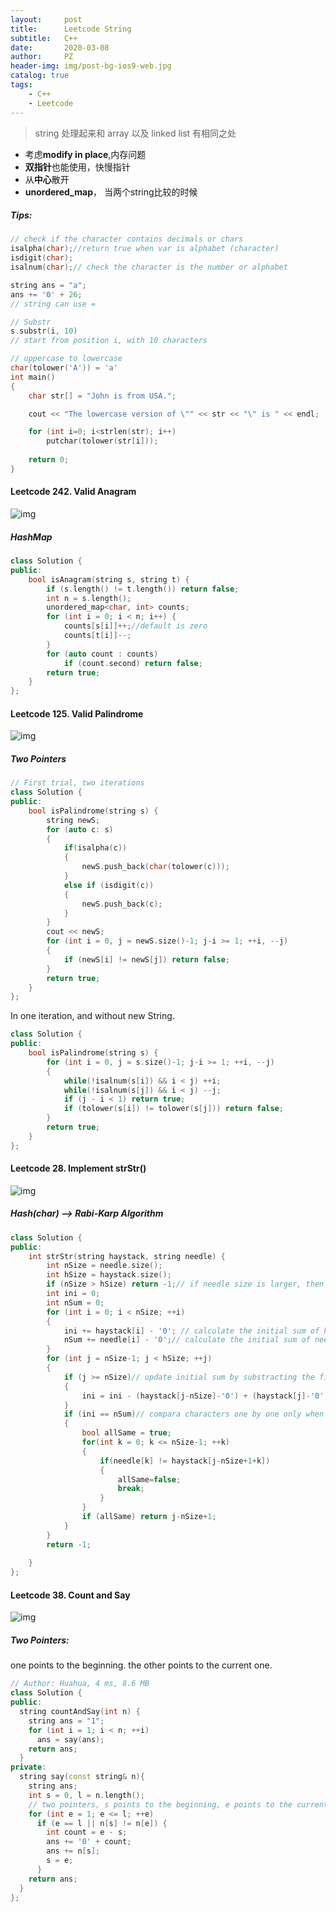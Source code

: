 ```yaml
---
layout:     post
title:      Leetcode String
subtitle:   C++
date:       2020-03-08
author:     PZ
header-img: img/post-bg-ios9-web.jpg
catalog: true
tags:
    - C++
    - Leetcode
---
```


> string 处理起来和 array 以及 linked list 有相同之处

- 考虑**modify in place**,内存问题
- **双指针**也能使用，快慢指针
- 从**中心**散开
- **unordered_map**， 当两个string比较的时候

##### Tips:

```c++
// check if the character contains decimals or chars
isalpha(char);//return true when var is alphabet (character) 
isdigit(char);
isalnum(char);// check the character is the number or alphabet

string ans = "a";
ans += '0' + 26;
// string can use = 

// Substr
s.substr(i, 10)
// start from position i, with 10 characters

// uppercase to lowercase
char(tolower('A')) = 'a'
int main()
{
    char str[] = "John is from USA.";

    cout << "The lowercase version of \"" << str << "\" is " << endl;

    for (int i=0; i<strlen(str); i++)
        putchar(tolower(str[i]));
    
    return 0;
}
```

#### Leetcode 242. Valid Anagram

![img](https://raw.githubusercontent.com/pzheng16/pzheng16.github.io/master/img/string/1.png)

##### HashMap

```c++
class Solution {
public:
    bool isAnagram(string s, string t) {
        if (s.length() != t.length()) return false;
        int n = s.length();
        unordered_map<char, int> counts;
        for (int i = 0; i < n; i++) {
            counts[s[i]]++;//default is zero 
            counts[t[i]]--;
        }
        for (auto count : counts)
            if (count.second) return false;
        return true;
    }
};
```

#### Leetcode 125. Valid Palindrome

![img](https://raw.githubusercontent.com/pzheng16/pzheng16.github.io/master/img/string/2.png)

##### Two Pointers

```c++
// First trial, two iterations
class Solution {
public:
    bool isPalindrome(string s) {
        string newS;
        for (auto c: s)
        {
            if(isalpha(c))
            {
                newS.push_back(char(tolower(c)));
            }
            else if (isdigit(c))
            {
                newS.push_back(c);
            }
        }
        cout << newS;
        for (int i = 0, j = newS.size()-1; j-i >= 1; ++i, --j)
        {
            if (newS[i] != newS[j]) return false;
        }
        return true;
    }
};
```

In one iteration, and without new String.

```c++
class Solution {
public:
    bool isPalindrome(string s) {
        for (int i = 0, j = s.size()-1; j-i >= 1; ++i, --j)
        {
            while(!isalnum(s[i]) && i < j) ++i;
            while(!isalnum(s[j]) && i < j) --j;
            if (j - i < 1) return true;
            if (tolower(s[i]) != tolower(s[j])) return false;
        }
        return true;
    }
};
```


#### Leetcode 28. Implement strStr()

![img](https://raw.githubusercontent.com/pzheng16/pzheng16.github.io/master/img/string/3.png)

##### Hash(char) --> Rabi-Karp Algorithm

```c++
class Solution {
public:
    int strStr(string haystack, string needle) {
        int nSize = needle.size();
        int hSize = haystack.size();
        if (nSize > hSize) return -1;// if needle size is larger, then return -1
        int ini = 0;
        int nSum = 0;
        for (int i = 0; i < nSize; ++i)
        {
            ini += haystack[i] - '0'; // calculate the initial sum of hash(char) (needle size)
            nSum += needle[i] - '0';// calculate the initial sum of needle hash(char) 
        }
        for (int j = nSize-1; j < hSize; ++j)
        {
            if (j >= nSize)// update initial sum by substracting the first one, and adding a new one at the end
            {
                ini = ini - (haystack[j-nSize]-'0') + (haystack[j]-'0');
            }
            if (ini == nSum)// compara characters one by one only when hash sums are the same
            {
                bool allSame = true;
                for(int k = 0; k <= nSize-1; ++k)
                {
                    if(needle[k] != haystack[j-nSize+1+k])
                    {
                        allSame=false;
                        break;
                    }
                }
                if (allSame) return j-nSize+1;
            }
        }
        return -1;
        
    }
};
```



#### Leetcode 38. Count and Say

![img](https://raw.githubusercontent.com/pzheng16/pzheng16.github.io/master/img/string/4.png)

##### Two Pointers: 
one points to the beginning. the other points to the current one.

```c++
// Author: Huahua, 4 ms, 8.6 MB
class Solution {
public:
  string countAndSay(int n) {
    string ans = "1";
    for (int i = 1; i < n; ++i)
      ans = say(ans);
    return ans;
  }
private:
  string say(const string& n){
    string ans;
    int s = 0, l = n.length();
    // two pointers, s points to the beginning, e points to the current one.
    for (int e = 1; e <= l; ++e)
      if (e == l || n[s] != n[e]) {
        int count = e - s;
        ans += '0' + count;
        ans += n[s];
        s = e;
      }
    return ans;
  }
};
```